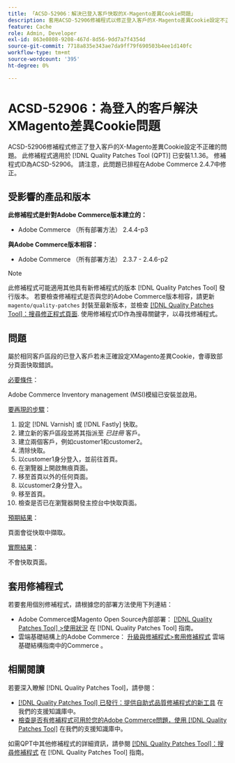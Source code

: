 ```yaml
---
title: 「ACSD-52906：解決已登入客戶快取的X-Magento差異Cookie問題」
description: 套用ACSD-52906修補程式以修正登入客戶的X-Magento差異Cookie設定不正確的Adobe Commerce問題。
feature: Cache
role: Admin, Developer
exl-id: 863e0808-9208-467d-8d56-9dd7a7f4354d
source-git-commit: 7718a835e343ae7da9ff79f690503b4ee1d140fc
workflow-type: tm+mt
source-wordcount: '395'
ht-degree: 0%

---
```


# ACSD-52906：為登入的客戶解決XMagento差異Cookie問題

ACSD-52906修補程式修正了登入客戶的X-Magento差異Cookie設定不正確的問題。 此修補程式適用於 [!DNL Quality Patches Tool (QPT)] 已安裝1.1.36。 修補程式ID為ACSD-52906。 請注意，此問題已排程在Adobe Commerce 2.4.7中修正。

## 受影響的產品和版本

**此修補程式是針對Adobe Commerce版本建立的：**

* Adobe Commerce （所有部署方法） 2.4.4-p3

**與Adobe Commerce版本相容：**

* Adobe Commerce （所有部署方法） 2.3.7 - 2.4.6-p2

>[!NOTE]
>
>此修補程式可能適用其他具有新修補程式的版本 [!DNL Quality Patches Tool] 發行版本。 若要檢查修補程式是否與您的Adobe Commerce版本相容，請更新 `magento/quality-patches` 封裝至最新版本，並檢查 [[!DNL Quality Patches Tool]：搜尋修正程式頁面](https://experienceleague.adobe.com/tools/commerce-quality-patches/index.html). 使用修補程式ID作為搜尋關鍵字，以尋找修補程式。

## 問題

屬於相同客戶區段的已登入客戶若未正確設定XMagento差異Cookie，會導致部分頁面快取錯誤。

<u>必要條件</u>：

Adobe Commerce Inventory management (MSI)模組已安裝並啟用。

<u>要再現的步驟</u>：

1. 設定 [!DNL Varnish] 或 [!DNL Fastly] 快取。
1. 建立新的客戶區段並將其指派至 *已註冊* 客戶。
1. 建立兩個客戶，例如customer1和customer2。
1. 清除快取。
1. 以customer1身分登入，並前往首頁。
1. 在瀏覽器上開啟無痕頁面。
1. 移至首頁以外的任何頁面。
1. 以customer2身分登入。
1. 移至首頁。
1. 檢查是否已在瀏覽器開發主控台中快取頁面。

<u>預期結果</u>：

頁面會從快取中擷取。

<u>實際結果</u>：

不會快取頁面。

## 套用修補程式

若要套用個別修補程式，請根據您的部署方法使用下列連結：

* Adobe Commerce或Magento Open Source內部部署： [[!DNL Quality Patches Tool] >使用狀況](https://experienceleague.adobe.com/docs/commerce-operations/tools/quality-patches-tool/usage.html) 在 [!DNL Quality Patches Tool] 指南。
* 雲端基礎結構上的Adobe Commerce： [升級與修補程式>套用修補程式](https://experienceleague.adobe.com/docs/commerce-cloud-service/user-guide/develop/upgrade/apply-patches.html) 雲端基礎結構指南中的Commerce 。

## 相關閱讀

若要深入瞭解 [!DNL Quality Patches Tool]，請參閱：

* [[!DNL Quality Patches Tool] 已發行：提供自助式品質修補程式的新工具](/help/announcements/adobe-commerce-announcements/magento-quality-patches-released-new-tool-to-self-serve-quality-patches.md) 在我們的支援知識庫中。
* [檢查是否有修補程式可用於您的Adobe Commerce問題，使用 [!DNL Quality Patches Tool]](/help/support-tools/patches-available-in-qpt-tool/check-patch-for-magento-issue-with-magento-quality-patches.md) 在我們的支援知識庫中。

如需QPT中其他修補程式的詳細資訊，請參閱 [[!DNL Quality Patches Tool]：搜尋修補程式](https://experienceleague.adobe.com/tools/commerce-quality-patches/index.html) 在 [!DNL Quality Patches Tool] 指南。

